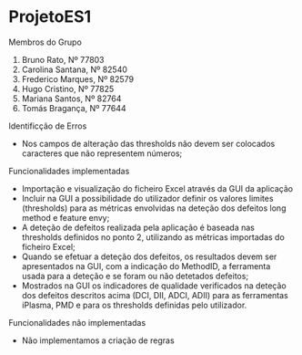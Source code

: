 # ProjetoES1
Membros do Grupo
1. Bruno Rato, Nº 77803
2. Carolina Santana, Nº 82540
3. Frederico Marques, Nº 82579
4. Hugo Cristino, Nº 77825
5. Mariana Santos, Nº 82764
6. Tomás Bragança, Nº 77644


Identificção de Erros
- Nos campos de alteração das thresholds não devem ser colocados caracteres que não representem números;


Funcionalidades implementadas
- Importação e visualização do ficheiro Excel através da GUI da aplicação
- Incluir na GUI a possibilidade do utilizador definir os valores limites (thresholds) para as métricas envolvidas na deteção dos defeitos long method e feature envy;
- A deteção de defeitos realizada pela aplicação é baseada nas thresholds definidos no ponto 2, utilizando as métricas importadas do ficheiro Excel;
- Quando se efetuar a deteção dos defeitos, os resultados devem ser apresentados na GUI, com a indicação do MethodID, a ferramenta usada para a deteção e se foram ou não detetados defeitos;
- Mostrados na GUI os indicadores de qualidade verificados na deteção dos defeitos descritos acima (DCI, DII, ADCI, ADII) para as ferramentas iPlasma, PMD e para os thresholds definidas pelo utilizador.


Funcionalidades não implementadas
- Não implementamos a criação de regras
